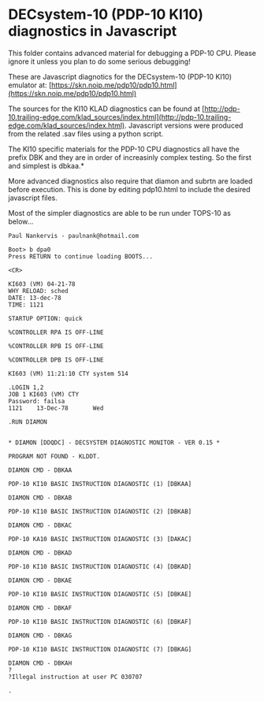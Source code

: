 # DECsystem-10 (PDP-10 KI10) diagnostics in Javascript 


This folder contains advanced material for debugging a PDP-10 CPU. Please ignore it unless you plan to do some serious debugging!

These are Javascript diagnotics for the DECsystem-10 (PDP-10 KI10) emulator at: [https://skn.noip.me/pdp10/pdp10.html](https://skn.noip.me/pdp10/pdp10.html)

The sources for the KI10 KLAD diagnostics can be found at [http://pdp-10.trailing-edge.com/klad_sources/index.html](http://pdp-10.trailing-edge.com/klad_sources/index.html). Javascript versions were produced from the related .sav files using a python script.

The KI10 specific materials for the PDP-10 CPU diagnostics all have the prefix DBK and they are in order of increasinly complex testing. So the first and simplest is dbkaa.*

More advanced diagnostics also require that diamon and subrtn are loaded before execution. This is done by editing pdp10.html to include the desired javascript files.

Most of the simpler diagnostics are able to be run under TOPS-10 as below...


```
Paul Nankervis - paulnank@hotmail.com

Boot> b dpa0
Press RETURN to continue loading BOOTS...

<CR>

KI603 (VM) 04-21-78
WHY RELOAD: sched
DATE: 13-dec-78
TIME: 1121

STARTUP OPTION: quick

%CONTROLLER RPA IS OFF-LINE

%CONTROLLER RPB IS OFF-LINE

%CONTROLLER DPB IS OFF-LINE

KI603 (VM) 11:21:10 CTY system 514

.LOGIN 1,2
JOB 1 KI603 (VM) CTY
Password: failsa
1121    13-Dec-78       Wed

.RUN DIAMON


* DIAMON [DDQDC] - DECSYSTEM DIAGNOSTIC MONITOR - VER 0.15 *

PROGRAM NOT FOUND - KLDDT. 

DIAMON CMD - DBKAA

PDP-10 KI10 BASIC INSTRUCTION DIAGNOSTIC (1) [DBKAA]

DIAMON CMD - DBKAB

PDP-10 KI10 BASIC INSTRUCTION DIAGNOSTIC (2) [DBKAB]

DIAMON CMD - DBKAC

PDP-10 KA10 BASIC INSTRUCTION DIAGNOSTIC (3) [DAKAC]

DIAMON CMD - DBKAD

PDP-10 KI10 BASIC INSTRUCTION DIAGNOSTIC (4) [DBKAD]

DIAMON CMD - DBKAE

PDP-10 KI10 BASIC INSTRUCTION DIAGNOSTIC (5) [DBKAE]

DIAMON CMD - DBKAF

PDP-10 KI10 BASIC INSTRUCTION DIAGNOSTIC (6) [DBKAF]

DIAMON CMD - DBKAG

PDP-10 KI10 BASIC INSTRUCTION DIAGNOSTIC (7) [DBKAG]

DIAMON CMD - DBKAH
?
?Illegal instruction at user PC 030707

.
```

